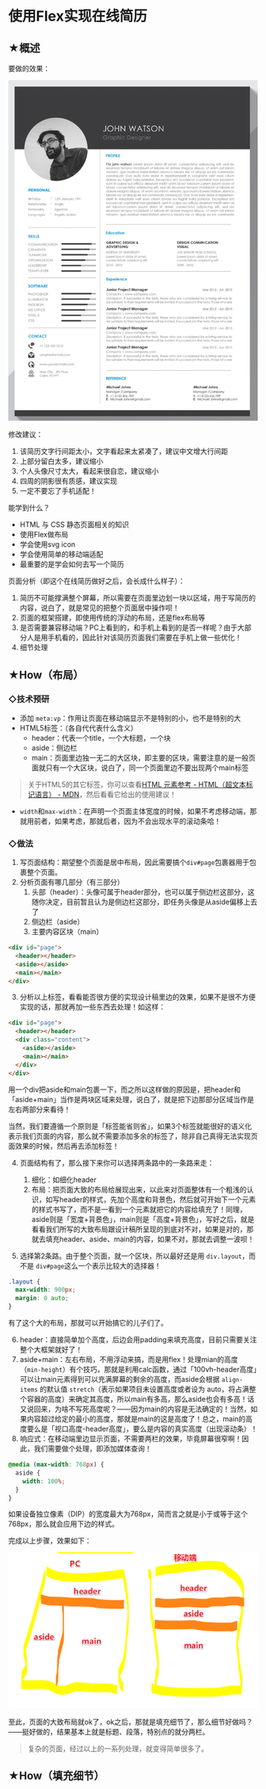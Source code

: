 # 使用Flex实现在线简历

## ★概述

要做的效果：

![简历效果](assets/img/2019-10-21-16-49-09.png)

修改建议：

1. 该简历文字行间距太小，文字看起来太紧凑了，建议中文增大行间距
2. 上部分留白太多，建议缩小
3. 个人头像尺寸太大，看起来很自恋，建议缩小
4. 四周的阴影很有质感，建议实现
5. 一定不要忘了手机适配！

能学到什么？

- HTML 与 CSS 静态页面相关的知识
- 使用Flex做布局
- 学会使用svg icon
- 学会使用简单的移动端适配
- 最重要的是学会如何去写一个简历

页面分析（即这个在线简历做好之后，会长成什么样子）：

1. 简历不可能撑满整个屏幕，所以需要在页面里边划一块以区域，用于写简历的内容，说白了，就是常见的把整个页面居中操作呗！
2. 页面的框架搭建，即使用传统的浮动的布局，还是flex布局等
3. 是否需要兼容移动端？PC上看到的，和手机上看到的是否一样呢？由于大部分人是用手机看的，因此针对该简历页面我们需要在手机上做一些优化！
4. 细节处理

## ★How（布局）

### ◇技术预研

- 添加 `meta:vp`：作用让页面在移动端显示不是特别的小，也不是特别的大
- HTML5标签：（各自代代表什么含义）
  - header：代表一个title，一个大标题，一个块
  - aside：侧边栏
  - main：页面里边独一无二的大区块，即主要的区块，需要注意的是一般页面就只有一个大区块，说白了，同一个页面里边不要出现两个main标签

> 关于HTML5的其它标签，你可以查看[HTML 元素参考 - HTML（超文本标记语言） - MDN](https://developer.mozilla.org/zh-CN/docs/Web/HTML/Element)，然后看看它给出的使用建议！

- `width`和`max-width`：在声明一个页面主体宽度的时候，如果不考虑移动端，那就用前者，如果考虑，那就后者，因为不会出现水平的滚动条哈！




### ◇做法

1. 写页面结构：期望整个页面是居中布局，因此需要搞个`div#page`包裹器用于包裹整个页面。
2. 分析页面有哪几部分（有三部分）
   1. 头部（header）：头像可属于header部分，也可以属于侧边栏这部分，这随你决定，目前暂且认为是侧边栏这部分，即任务头像是从aside偏移上去了
   2. 侧边栏（aside）
   3. 主要内容区块（main）

``` HTML
<div id="page">
  <header></header>
  <aside></aside>
  <main></main>
</div>
```
3. 分析以上标签，看看能否很方便的实现设计稿里边的效果，如果不是很不方便实现的话，那就再加一些东西去处理！如这样：

``` HTML
<div id="page">
  <header></header>
  <div class="content">
    <aside></aside>
    <main></main>
  </div>
</div>
```
用一个div把aside和main包裹一下，而之所以这样做的原因是，把header和「aside+main」当作是两块区域来处理，说白了，就是把下边那部分区域当作是左右两部分来看待！

当然，我们要遵循一个原则是「标签能省则省」，如果3个标签就能很好的语义化表示我们页面的内容，那么就不需要添加多余的标签了，除非自己真得无法实现页面效果的时候，然后再去添加标签！

4. 页面结构有了，那么接下来你可以选择两条路中的一条路来走：
   1. 细化：如细化header
   2. 布局：把页面大致的布局给展现出来，以此来对页面整体有一个粗浅的认识，如写header的样式，先加个高度和背景色，然后就可开始下一个元素的样式书写了，而不是一看到一个元素就把它的内容给填充了！同理，aside则是「宽度+背景色」，main则是「高度+背景色」，写好之后，就是看看我们所写的大致布局跟设计稿所呈现的到底对不对，如果是对的，那就去填充header、aside、main的内容，如果不对，那就去调整一波呗！

5. 选择第2条路。由于整个页面，就一个区块，所以最好还是用 `div.layout`，而不是 `div#page`这么一个表示比较大的选择器！

``` CSS
.layout {
  max-width: 900px;
  margin: 0 auto;
}
```
有了这个大的布局，那就可以开始搞它的儿子们了。

6. header：直接简单加个高度，后边会用padding来填充高度，目前只需要关注整个大框架就好了！
7. aside+main：左右布局，不用浮动来搞，而是用flex！处理mian的高度（`min-height`）有个技巧，那就是利用calc函数，通过「100vh-header高度」可以让main元素得到可以充满屏幕的剩余的高度，而aside会根据 `align-items` 的默认值 `stretch`（表示如果项目未设置高度或者设为 auto，将占满整个容器的高度）来确定其高度，所以main有多高，那么aside也会有多高！话又说回来，为啥不写死高度呢？——因为main的内容是无法确定的！当然，如果内容超过给定的最小的高度，那就是main的这是高度了！总之，main的高度要么是「视口高度-header高度」，要么是内容的真实高度（出现滚动条）！
8. 响应式：在移动端里边显示页面，不需要两栏的效果，毕竟屏幕很窄啊！因此，我们需要做个处理，即添加媒体查询！

``` CSS
@media (max-width: 768px) {
  aside {
    width: 100%;
  }
}
```
如果设备独立像素（DIP）的宽度最大为768px，简而言之就是小于或等于这个768px，那么就会应用下边的样式。

完成以上步骤，效果如下：

![完成大致布局](assets/img/2019-10-22-01-06-48.png)

至此，页面的大致布局就ok了，ok之后，那就是填充细节了，那么细节好做吗？——挺好做的，结果基本上就是标题、段落，特别点的就分两栏。

> 复杂的页面，经过以上的一系列处理，就变得简单很多了。

## ★How（填充细节）








